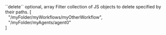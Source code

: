 <tr>
<td>``delete``</td>
<td>optional, array</td>
<td>Filter collection of JS objects to delete specified by their paths.</td>
<td> [
  <div style="padding-left:10px;">"/myFolder/myWorkflows/myOtherWorkflow",</div>
  <div style="padding-left:10px;">"/myFolder/myAgents/agent0"</div>
  ]</td>
<td></td>
</tr>
